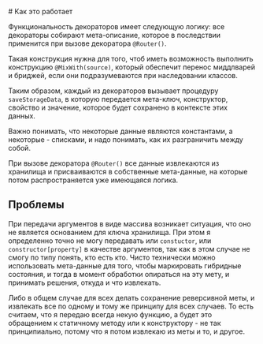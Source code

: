 # Как это работает

Функциональность декораторов имеет следующую логику: все декораторы собирают мета-описание, которое
в последствии применится при вызове декоратора `@Router()`.

Такая конструкция нужна для того, чтоб иметь возможность выполнить конструкцию `@MixWith(source)`,
который обеспечит перенос миддлварей и бриджей, если они подразумеваются при наследовании классов.

Таким образом, каждый из декораторов вызывает процедуру `saveStorageData`, в которую передается
мета-ключ, конструктор, свойство и значение, которое будет сохранено в контексте этих данных.

Важно понимать, что некоторые данные являются константами, а некоторые - списками, и надо понимать,
как их разграничить между собой.

При вызове декоратора `@Router()` все данные извлекаются из хранилища и присваиваются в собственные
мета-данные, на которые потом распространяется уже имеющаяся логика.

## Проблемы

При передачи аргументов в виде массива возникает ситуация, что оно не является основанием для
ключа хранилища. При этом я определенно точно не могу передавать или `constuctor`, 
или `constructor[property]` в качестве аргументов, так как в этом случае не смогу по типу
понять, кто есть кто.
Чисто технически можно использовать мета-данные для того, чтобы маркировать гибридные состояния,
и тогда в момент обработки опираться на эту мету, и принимать решения, откуда и что извлекать.

Либо в общем случае для всех делать сохранение реверсивной меты, и извлекать все по одному
и тому же принципу для всех случаев. То есть считаем, что я передаю всегда некую функцию,
а будет это обращением к статичному методу или к конструктору - не так принципиально, потому что
я потом извлекаю из меты и то, и другое.

